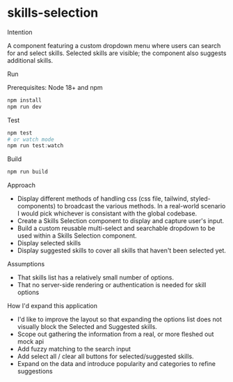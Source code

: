 # skills-selection

Intention

A component featuring a custom dropdown menu where users can search for and select skills. Selected skills are visible; the component also suggests additional skills.

Run

Prerequisites: Node 18+ and npm

```powershell
npm install
npm run dev
```

Test

```powershell
npm test
# or watch mode
npm run test:watch
```

Build

```powershell
npm run build
```

Approach
- Display different methods of handling css (css file, tailwind, styled-components) to broadcast the various methods. In a real-world scenario I would pick whichever is consistant with the global codebase. 
- Create a Skills Selection component to display and capture user's input. 
- Build a custom reusable multi-select and searchable dropdown to be used within a Skills Selection component.
- Display selected skills 
- Display suggested skills to cover all skills that haven't been selected yet.

Assumptions

- That skills list has a relatively small number of options.
- That no server-side rendering or authentication is needed for skill options 

How I'd expand this application

- I'd like to improve the layout so that expanding the options list does not visually block the Selected and Suggested skills. 
- Scope out gathering the information from a real, or more fleshed out mock api
- Add fuzzy matching to the search input 
- Add select all / clear all buttons for selected/suggested skills. 
- Expand on the data and introduce popularity and categories to refine suggestions
